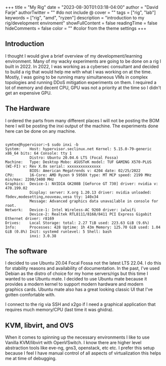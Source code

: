 +++
title = "My Rig"
date = "2023-08-30T01:03:18-04:00"
author = "David Farje"
authorTwitter = "" #do not include @
cover = ""
tags = ["rig", "lab"]
keywords = ["rig", "amd", "ryzen"]
description = "introduction to my rig/development enviroment"
showFullContent = false
readingTime = false
hideComments = false
color = "" #color from the theme settings
+++

## Introduction

I thought I would give a brief overview of my development/learning environment.  Many of my wacky experiments are going to be done on a rig I built in 2022. In 2022, I was working as a cybersec consultant and decided to build a rig that would help me with what I was working on at the time.  Mostly, I was going to be running many simultaneous VMs in complex topologies and running DDoS mitigation experiments on them.  I required a lot of memory and decent CPU, GPU was not a priority at the time so I didn't get an expensive GPU.


## The Hardware

I ordered the parts from many different places I will not be posting the BOM here I will be posting the inxi output of the machine.  The experiments done here can be done on any machine.

```shell

symtex@hypervisor:~$ sudo inxi -b
System:    Host: hypervisor.seclinux.net Kernel: 5.15.0-79-generic x86_64 bits: 64 Console: tty 1 
           Distro: Ubuntu 20.04.6 LTS (Focal Fossa) 
Machine:   Type: Desktop Mobo: ASUSTeK model: TUF GAMING X570-PLUS (WI-FI) v: Rev X.0x serial: xxxxxxxxxxxxxxx 
           BIOS: American Megatrends v: 4204 date: 02/25/2022 
CPU:       16-Core: AMD Ryzen 9 5950X type: MT MCP speed: 2199 MHz min/max: 2200/3400 MHz 
Graphics:  Device-1: NVIDIA GK208B [GeForce GT 730] driver: nvidia v: 470.199.02 
           Display: server: X.org 1.20.13 driver: nvidia unloaded: fbdev,modesetting,nouveau,vesa tty: 140x34 
           Message: Advanced graphics data unavailable in console for root. 
Network:   Device-1: Intel Wireless-AC 9260 driver: iwlwifi 
           Device-2: Realtek RTL8111/8168/8411 PCI Express Gigabit Ethernet driver: r8169 
Drives:    Local Storage: total: 2.27 TiB used: 223.63 GiB (9.6%) 
Info:      Processes: 428 Uptime: 1h 43m Memory: 125.70 GiB used: 1.04 GiB (0.8%) Init: systemd runlevel: 5 Shell: bash 
           inxi: 3.0.38 

```

## The software

I decided to use Ubuntu 20.04 Focal Fossa not the latest LTS 22.04.  I do this for stability reasons and availability of documentation.  In the past, I've used Debian as the distro of choice for my home servers/rigs but this time I wanted to use Ubuntu mate.  I decided to use Ubuntu mate because it provides a modern kernel to support modern hardware and modern graphics cards.  Ubuntu mate also has a great looking classic UI that I've gotten comfortable with.

I connect to the rig via SSH and x2go if I need a graphical application that requires much memory/CPU (last time it was ghidra). 

## KVM, libvirt, and OVS

When it comes to spinning up the necessary environments I like to use Vanilla KVM/libvirt with OpenVSwitch.  I know there are higher level abstraction tools like eve-ng, gns3, openstack, etc etc.  I prefer this setup because I feel I have manual control of all aspects of virtualization this helps me at time of debugging.

